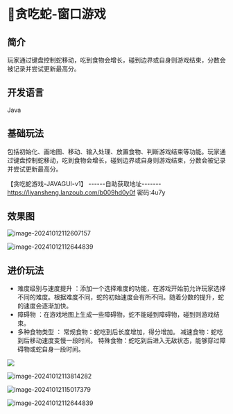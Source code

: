 # 🐍贪吃蛇-窗口游戏

<MyGlobalComponent />

<VersionSwitcher>


## 简介
玩家通过键盘控制蛇移动，吃到食物会增长，碰到边界或自身则游戏结束，分数会被记录并尝试更新最高分。

## 开发语言
Java


<!-- 版本1 -->
<VersionBlock target="v1">

## 基础玩法

包括初始化、画地图、移动、输入处理、放置食物、判断游戏结束等功能。玩家通过键盘控制蛇移动，吃到食物会增长，碰到边界或自身则游戏结束，分数会被记录并尝试更新最高分。

<PasswordProtected>

【贪吃蛇游戏-JAVAGUI-v1】
------自助获取地址-------
https://liyansheng.lanzoub.com/b009hd0y0f 密码:4u7y

</PasswordProtected>

## 效果图
![image-20241012112607157](http://cdn.qiniu.liyansheng.top/img/image-20241012112607157.png)

![image-20241012112644839](http://cdn.qiniu.liyansheng.top/img/image-20241012112644839.png)


</VersionBlock>






<!-- 版本2 -->
<VersionBlock target="v2">

## 进价玩法

- 难度级别与速度提升 ：添加一个选择难度的功能，在游戏开始前允许玩家选择不同的难度。根据难度不同，蛇的初始速度会有所不同。随着分数的提升，蛇的速度会逐渐加快。
- 障碍物 ：在游戏地图上生成一些障碍物，蛇不能碰到障碍物，碰到则游戏结束。
- 多种食物类型 ： 常规食物：蛇吃到后长度增加，得分增加。 减速食物：蛇吃到后移动速度变慢一段时间。 特殊食物：蛇吃到后进入无敌状态，能够穿过障碍物或蛇自身一段时间。

<PaymentButton :productId="114" />

![](http://cdn.qiniu.liyansheng.top/img/image-20241012113934342.png)

![image-20241012113814282](http://cdn.qiniu.liyansheng.top/img/image-20241012113814282.png)

![image-20241012115017379](http://cdn.qiniu.liyansheng.top/img/image-20241012115017379.png)

![image-20241012112644839](http://cdn.qiniu.liyansheng.top/img/image-20241012112644839.png)


</VersionBlock>


</VersionSwitcher>